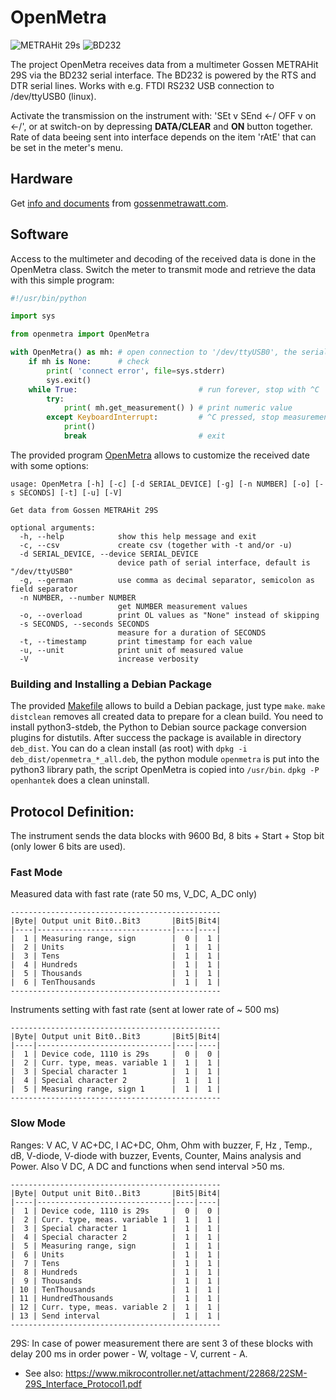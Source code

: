 # OpenMetra

![METRAHit 29s](https://sigrok.org/wimg/5/52/Gmc_metrahit_29s_logo.png)
![BD232](https://sigrok.org/wimg/thumb/8/88/Gossen_Metrawatt_BD232_1.jpg/180px-Gossen_Metrawatt_BD232_1.jpg)

The project OpenMetra receives data from a multimeter Gossen METRAHit 29S via the BD232 serial interface.
The BD232 is powered by the RTS and DTR serial lines. Works with e.g. FTDI RS232 USB connection to /dev/ttyUSB0 (linux).

Activate the transmission on the instrument with: 'SEt v SEnd <-/ OFF v on <-/',
or at switch-on by depressing **DATA/CLEAR** and **ON** button together.
Rate of data beeing sent into interface depends on the item 'rAtE' that can be set in the meter's menu.


## Hardware

Get [info and documents](https://www.gossenmetrawatt.com/english/produkte/metrahit29s.htm)
from [gossenmetrawatt.com](https://www.gossenmetrawatt.com/).


## Software

Access to the multimeter and decoding of the received data is done in the OpenMetra class.
Switch the meter to transmit mode and retrieve the data with this simple program:

```python
#!/usr/bin/python

import sys

from openmetra import OpenMetra

with OpenMetra() as mh: # open connection to '/dev/ttyUSB0', the serial path can be an optional parameter
    if mh is None:      # check
        print( 'connect error', file=sys.stderr)
        sys.exit()
    while True:                           # run forever, stop with ^C
        try:
            print( mh.get_measurement() ) # print numeric value
        except KeyboardInterrupt:         # ^C pressed, stop measurement
            print()
            break                         # exit
```

The provided program [OpenMetra](https://github.com/Ho-Ro/OpenMetra/blob/main/OpenMetra)
allows to customize the received date with some options:

````
usage: OpenMetra [-h] [-c] [-d SERIAL_DEVICE] [-g] [-n NUMBER] [-o] [-s SECONDS] [-t] [-u] [-V]

Get data from Gossen METRAHit 29S

optional arguments:
  -h, --help            show this help message and exit
  -c, --csv             create csv (together with -t and/or -u)
  -d SERIAL_DEVICE, --device SERIAL_DEVICE
                        device path of serial interface, default is "/dev/ttyUSB0"
  -g, --german          use comma as decimal separator, semicolon as field separator
  -n NUMBER, --number NUMBER
                        get NUMBER measurement values
  -o, --overload        print OL values as "None" instead of skipping
  -s SECONDS, --seconds SECONDS
                        measure for a duration of SECONDS
  -t, --timestamp       print timestamp for each value
  -u, --unit            print unit of measured value
  -V                    increase verbosity
````

### Building and Installing a Debian Package

The provided [Makefile](https://github.com/Ho-Ro/OpenMetra/blob/main/Makefile) allows to build a Debian package,
just type `make`. `make distclean` removes all created data to prepare for a clean build.
You need to install python3-stdeb, the Python to Debian source package conversion plugins for distutils.
After success the package is available in directory `deb_dist`.
You can do a clean install (as root) with `dpkg -i deb_dist/openmetra_*_all.deb`, the python module `openmetra` is put into
the python3 library path, the script OpenMetra is copied into `/usr/bin`. `dpkg -P openhantek` does a clean uninstall.


## Protocol Definition:

The instrument sends the data blocks with 9600 Bd, 8 bits + Start + Stop bit (only lower 6 bits are used).

### Fast Mode

Measured data with fast rate (rate 50 ms, V_DC, A_DC only)
````
-----------------------------------------------
|Byte| Output unit Bit0..Bit3       |Bit5|Bit4|
|----|------------------------------|----|----|
|  1 | Measuring range, sign        |  0 |  1 |
|  2 | Units                        |  1 |  1 |
|  3 | Tens                         |  1 |  1 |
|  4 | Hundreds                     |  1 |  1 |
|  5 | Thousands                    |  1 |  1 |
|  6 | TenThousands                 |  1 |  1 |
-----------------------------------------------
````

Instruments setting with fast rate (sent at lower rate of ~ 500 ms)
````
-----------------------------------------------
|Byte| Output unit Bit0..Bit3       |Bit5|Bit4|
|----|------------------------------|----|----|
|  1 | Device code, 1110 is 29s     |  0 |  0 |
|  2 | Curr. type, meas. variable 1 |  1 |  1 |
|  3 | Special character 1          |  1 |  1 |
|  4 | Special character 2          |  1 |  1 |
|  5 | Measuring range, sign 1      |  1 |  1 |
-----------------------------------------------
````

### Slow Mode

Ranges: V AC, V AC+DC, I AC+DC, Ohm, Ohm with buzzer, F, Hz , Temp., dB,
V-diode, V-diode with buzzer, Events, Counter, Mains analysis and Power.
Also V DC, A DC and functions when send interval >50 ms.
````
-----------------------------------------------
|Byte| Output unit Bit0..Bit3       |Bit5|Bit4|
|----|------------------------------|----|----|
|  1 | Device code, 1110 is 29s     |  0 |  0 |
|  2 | Curr. type, meas. variable 1 |  1 |  1 |
|  3 | Special character 1          |  1 |  1 |
|  4 | Special character 2          |  1 |  1 |
|  5 | Measuring range, sign        |  1 |  1 |
|  6 | Units                        |  1 |  1 |
|  7 | Tens                         |  1 |  1 |
|  8 | Hundreds                     |  1 |  1 |
|  9 | Thousands                    |  1 |  1 |
| 10 | TenThousands                 |  1 |  1 |
| 11 | HundredThousands             |  1 |  1 |
| 12 | Curr. type, meas. variable 2 |  1 |  1 |
| 13 | Send interval                |  1 |  1 |
-----------------------------------------------
````
29S: In case of power measurement there are sent 3 of these blocks
with delay 200 ms in order power - W, voltage - V, current - A.

- See also:
https://www.mikrocontroller.net/attachment/22868/22SM-29S_Interface_Protocol1.pdf

